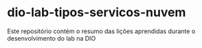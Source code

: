 # dio-lab-tipos-servicos-nuvem
Este repositório contém o resumo das lições aprendidas durante o desenvolvimento do lab na DIO
